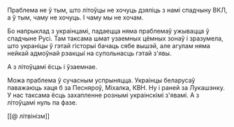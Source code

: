 Праблема не ў тым, што літоўцы не хочуць дзяліць з намі спадчыну ВКЛ, а ў тым, чаму не хочуць. І чаму мы не хочам.

Бо напрыклад з украінцамі, падаецца няма праблемаў ужывацца ў спадчыне Русі. Там таксама шмат узаемных цёмных зонаў і зразумела, што украніцы ў гэтай гісторыі бачаць сябе вышэй, але агулам няма нейкай адмоўнай рэакцыі на супольнасць гэтай з'явы.

А з літоўцамі ёсць і ўзаемнае.

Можа праблема ў сучасным успрыняцца. Украінцы беларусаў паважаюць хаця б за Песняроў, Міхалка, КВН. Ну і раней за Лукашэнку. У нас таксама ёсць захапленне рознымі украінскімі з'явамі.
А з літоўцамі нуль па фазе.

[[@ літвінізм]]

